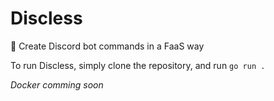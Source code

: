 # Discless
🤖 Create Discord bot commands in a FaaS way 

To run Discless, simply clone the repository, and run `go run .`

_Docker comming soon_
